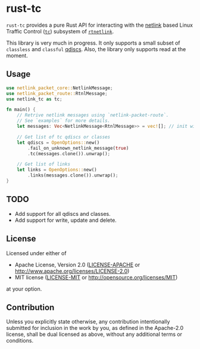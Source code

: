 # rust-tc

`rust-tc` provides a pure Rust API for interacting with the [netlink](https://www.kernel.org/doc/html/latest/userspace-api/netlink/intro.html) based Linux Traffic Control ([`tc`](http://man7.org/linux/man-pages/man8/tc.8.html)) subsystem of [`rtnetlink`](http://man7.org/linux/man-pages/man7/rtnetlink.7.html).

This library is very much in progress. It only supports a small subset of `classless` and `classful` [qdiscs](https://tldp.org/HOWTO/Traffic-Control-HOWTO/components.html#c-qdisc). Also, the library only supports read at the moment.

## Usage

```rust
use netlink_packet_core::NetlinkMessage;
use netlink_packet_route::RtnlMessage;
use netlink_tc as tc;

fn main() {
    // Retrive netlink messages using `netlink-packet-route`.
    // See `examples` for more details.
    let messages: Vec<NetlinkMessage<RtnlMessage>> = vec![]; // init with netlink messages

    // Get list of tc qdiscs or classes
    let qdiscs = OpenOptions::new()
        .fail_on_unknown_netlink_message(true)
        .tc(messages.clone()).unwrap();

    // Get list of links
    let links = OpenOptions::new()
        .links(messages.clone()).unwrap();
}
```

## TODO
* Add support for all qdiscs and classes.
* Add support for write, update and delete.

## License

Licensed under either of

 * Apache License, Version 2.0
   ([LICENSE-APACHE](LICENSE-APACHE) or http://www.apache.org/licenses/LICENSE-2.0)
 * MIT license
   ([LICENSE-MIT](LICENSE-MIT) or http://opensource.org/licenses/MIT)

at your option.

## Contribution

Unless you explicitly state otherwise, any contribution intentionally submitted
for inclusion in the work by you, as defined in the Apache-2.0 license, shall be
dual licensed as above, without any additional terms or conditions.
